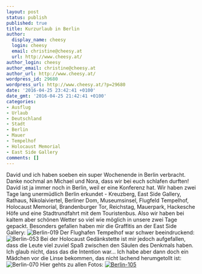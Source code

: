 ```yaml
---
layout: post
status: publish
published: true
title: Kurzurlaub in Berlin
author:
  display_name: cheesy
  login: cheesy
  email: christine@cheesy.at
  url: http://www.cheesy.at/
author_login: cheesy
author_email: christine@cheesy.at
author_url: http://www.cheesy.at/
wordpress_id: 29680
wordpress_url: http://www.cheesy.at/?p=29680
date: '2016-04-25 23:42:41 +0100'
date_gmt: '2016-04-25 21:42:41 +0100'
categories:
- Ausflug
- Urlaub
- Deutschland
- Stadt
- Berlin
- Mauer
- Tempelhof
- Holocaust Memorial
- East Side Gallery
comments: []
---
```

David und ich haben soeben ein super Wochenende in Berlin verbracht. Danke nochmal an Michael und Nora, dass wir bei euch schlafen durften! David ist ja immer noch in Berlin, weil er eine Konferenz hat.
Wir haben zwei Tage lang unermüdlich Berlin erkundet - Kreuzberg, East Side Gallery, Rathaus, Nikolaiviertel, Berliner Dom, Museumsinsel, Flugfeld Tempelhof, Holocaust Memorial, Brandenburger Tor, Reichstag, Mauerpark, Hackesche Höfe und eine Stadtrundfahrt mit dem Touristenbus. Also wir haben bei kaltem aber schönen Wetter so viel wie möglich in unsere zwei Tage gepackt.
Besonders gefallen haben mir die Graffitis an der East Side Gallery:
![Berlin-019](http://www.cheesy.at/wp-content/uploads/Berlin-019.jpg)
Der Flughafen Tempelhof war schwer beeindruckend:
![Berlin-053](http://www.cheesy.at/wp-content/uploads/Berlin-053.jpg)
Bei der Holocaust Gedänkstette ist mir jedoch aufgefallen, dass die Leute viel zuviel Spaß zwischen den Säulen des Denkmals haben. Ich glaub nicht, dass das die Intention war... Ich habe aber dann doch ein Mädchen vor die Linse bekommen, das nicht lachend herumgetollt ist:
![Berlin-070](http://www.cheesy.at/wp-content/uploads/Berlin-070.jpg)
Hier gehts zu allen Fotos:
[![Berlin-105](http://www.cheesy.at/wp-content/uploads/Berlin-105.jpg)](http://www.cheesy.at/fotos/urlaub/berlin/)
